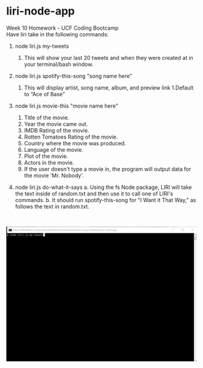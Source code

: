 # liri-node-app
Week 10 Homework - UCF Coding Bootcamp<br>
Have liri take in the following commands:<br>
   1. node liri.js my-tweets
        1. This will show your last 20 tweets and when they were created at in your terminal/bash window.
   1. node liri.js spotify-this-song "song name here"
        1. This will display artist, song name, album, and preview link 
        1.Default to “Ace of Base” 
   1. node liri.js movie-this "movie name here"
        1.	Title of the movie. 
        1.	Year the movie came out. 
        1.	IMDB Rating of the movie. 
        1.	Rotten Tomatoes Rating of the movie. 
        1.	Country where the movie was produced. 
        1.	Language of the movie. 
        1.	Plot of the movie. 
        1.	Actors in the movie. 
        1.	If the user doesn't type a movie in, the program will output data for the movie 'Mr. Nobody'. 
   1. node liri.js do-what-it-says
        a.	Using the fs Node package, LIRI will take the text inside of random.txt and then use it to call one of LIRI's commands.
        b.	It should run spotify-this-song for "I Want it That Way," as follows the text in random.txt. 
    
      <br>
      
![LIRI gif](./gif/LIRI.gif)

